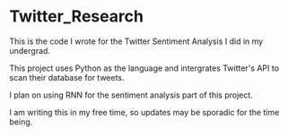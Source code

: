 # Twitter_Research
This is the code I wrote for the Twitter Sentiment Analysis I did in my undergrad. 

This project uses Python as the language and intergrates Twitter's API to scan their database for tweets.

I plan on using RNN for the sentiment analysis part of this project.

I am writing this in my free time, so updates may be sporadic for the time being.
